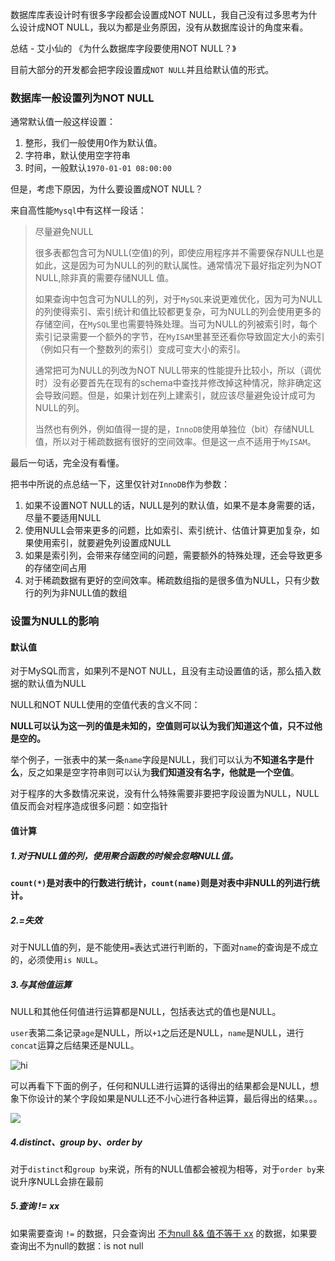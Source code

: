 数据库库表设计时有很多字段都会设置成NOT NULL，我自己没有过多思考为什么设计成NOT NULL，我以为都是业务原因，没有从数据库设计的角度来看。

总结 - 艾小仙的 《为什么数据库字段要使用NOT NULL？》

目前大部分的开发都会把字段设置成`NOT NULL`并且给默认值的形式。

### 数据库一般设置列为NOT NULL 

通常默认值一般这样设置：

1. 整形，我们一般使用0作为默认值。
2. 字符串，默认使用空字符串
3. 时间，一般默认`1970-01-01 08:00:00`

但是，考虑下原因，为什么要设置成NOT NULL？

来自高性能`Mysql`中有这样一段话：

> 尽量避免NULL
>
> 很多表都包含可为NULL(空值)的列，即使应用程序并不需要保存NULL也是如此，这是因为可为NULL的列的默认属性。通常情况下最好指定列为NOT NULL,除非真的需要存储NULL 值。
>
> 如果查询中包含可为NULL的列，对于`MySQL`来说更难优化，因为可为NULL的列使得索引、索引统计和值比较都更复杂，可为NULL的列会使用更多的存储空间，在`MySQL`里也需要特殊处理。当可为NULL的列被索引时，每个索引记录需要一个额外的字节，在`MyISAM`里甚至还看你导致固定大小的索引（例如只有一个整数列的索引）变成可变大小的索引。
>
> 通常把可为NULL的列改为NOT NULL带来的性能提升比较小，所以（调优时）没有必要首先在现有的schema中查找并修改掉这种情况，除非确定这会导致问题。但是，如果计划在列上建索引，就应该尽量避免设计成可为NULL的列。
>
> 当然也有例外，例如值得一提的是，`InnoDB`使用单独位（bit）存储NULL值，所以对于稀疏数据有很好的空间效率。但是这一点不适用于`MyISAM`。

最后一句话，完全没有看懂。

把书中所说的点总结一下，这里仅针对`InnoDB`作为参数：

1. 如果不设置NOT NULL的话，NULL是列的默认值，如果不是本身需要的话，尽量不要适用NULL
2. 使用NULL会带来更多的问题，比如索引、索引统计、估值计算更加复杂，如果使用索引，就要避免列设置成NULL
3. 如果是索引列，会带来存储空间的问题，需要额外的特殊处理，还会导致更多的存储空间占用
4. 对于稀疏数据有更好的空间效率。稀疏数组指的是很多值为NULL，只有少数行的列为非NULL值的数组

### 设置为NULL的影响

#### 默认值

对于MySQL而言，如果列不是NOT NULL，且没有主动设置值的话，那么插入数据的默认值为NULL

NULL和NOT NULL使用的空值代表的含义不同：

**NULL可以认为这一列的值是未知的，空值则可以认为我们知道这个值，只不过他是空的。**

举个例子，一张表中的某一条`name`字段是NULL，我们可以认为**不知道名字是什么**，反之如果是空字符串则可以认为**我们知道没有名字，他就是一个空值**。

对于程序的大多数情况来说，没有什么特殊需要非要把字段设置为NULL，NULL值反而会对程序造成很多问题：如空指针

#### 值计算

##### 1.对于NULL值的列，使用聚合函数的时候会忽略NULL值。

**`count(*)`是对表中的行数进行统计，`count(name)`则是对表中非NULL的列进行统计。**

##### 2.**=失效**

对于NULL值的列，是不能使用`=`表达式进行判断的，下面对`name`的查询是不成立的，必须使用`is NULL`。

##### 3.**与其他值运算**

NULL和其他任何值进行运算都是NULL，包括表达式的值也是NULL。

`user`表第二条记录`age`是NULL，所以`+1`之后还是NULL，`name`是NULL，进行`concat`运算之后结果还是NULL。

![hi](https://p3-juejin.byteimg.com/tos-cn-i-k3u1fbpfcp/3df3d581bef4407e883fd2c0ba31a042~tplv-k3u1fbpfcp-zoom-1.image)

可以再看下下面的例子，任何和NULL进行运算的话得出的结果都会是NULL，想象下你设计的某个字段如果是NULL还不小心进行各种运算，最后得出的结果。。。

![](https://p3-juejin.byteimg.com/tos-cn-i-k3u1fbpfcp/b398422767884b78bd6234cd1483bd15~tplv-k3u1fbpfcp-zoom-1.image)

##### 4.distinct、group by、order by

对于`distinct`和`group by`来说，所有的NULL值都会被视为相等，对于`order by`来说升序NULL会排在最前

##### 5.查询 !=  xx

如果需要查询 `!=` 的数据，只会查询出 <u>不为null && 值不等于 xx</u> 的数据，如果要查询出不为null的数据：is not null

